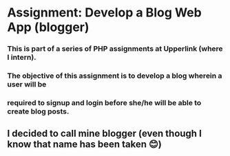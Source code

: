 # Assignment: Develop a Blog Web App (blogger)

### This is part of a series of PHP assignments at Upperlink (where I intern). 
### The objective of this assignment is to develop a blog wherein a user will be 
### required to signup and login before she/he will be able to create blog posts.
## I decided to call mine blogger (even though I know that name has been taken 😊)
